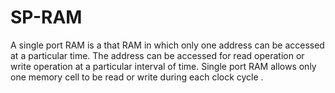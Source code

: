 # SP-RAM
A single port RAM is a that RAM in which only one address can be accessed at a particular time. The address can be accessed for read operation or write operation at a particular interval of time.  Single port RAM allows only one memory cell to be read or write during each clock cycle .
